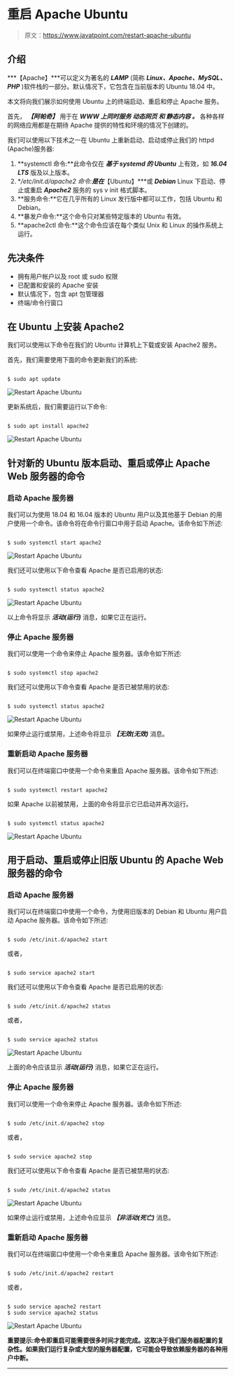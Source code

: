 # 重启 Apache Ubuntu

> 原文：<https://www.javatpoint.com/restart-apache-ubuntu>

## 介绍

***【Apache】***可以定义为著名的 ***LAMP*** (简称 ***Linux、Apache、MySQL、PHP*** )软件栈的一部分。默认情况下，它包含在当前版本的 Ubuntu 18.04 中。

本文将向我们展示如何使用 Ubuntu 上的终端启动、重启和停止 Apache 服务。

首先， ***【阿帕奇】*** 用于在 ***WWW 上同时服务 ***动态网页*** 和 ***静态内容*** 。*** 各种各样的网络应用都是在期待 Apache 提供的特性和环境的情况下创建的。

我们可以使用以下技术之一在 Ubuntu 上重新启动、启动或停止我们的 httpd (Apache)服务器:

1.  **systemctl 命令:**此命令仅在 ***基于 systemd 的 Ubuntu*** 上有效，如 ***16.04 LTS*** 版及以上版本。
2.  **/etc/init.d/apache2 命令:**是在***【Ubuntu】***或 ***Debian*** Linux 下启动、停止或重启 ***Apache2*** 服务的 sys v init 格式脚本。
3.  **服务命令:**它在几乎所有的 Linux 发行版中都可以工作，包括 Ubuntu 和 Debian。
4.  **暴发户命令:**这个命令只对某些特定版本的 Ubuntu 有效。
5.  **apache2ctl 命令:**这个命令应该在每个类似 Unix 和 Linux 的操作系统上运行。

## 先决条件

*   拥有用户帐户以及 root 或 sudo 权限
*   已配置和安装的 Apache 安装
*   默认情况下，包含 apt 包管理器
*   终端/命令行窗口

## 在 Ubuntu 上安装 Apache2

我们可以使用以下命令在我们的 Ubuntu 计算机上下载或安装 Apache2 服务。

首先，我们需要使用下面的命令更新我们的系统:

```

$ sudo apt update

```

![Restart Apache Ubuntu](img/8770e41e89e219ace8bea64b402be4e6.png)

更新系统后，我们需要运行以下命令:

```

$ sudo apt install apache2

```

![Restart Apache Ubuntu](img/71e50a8bcdda83597d71242e3cb79ad8.png)

## 针对新的 Ubuntu 版本启动、重启或停止 Apache Web 服务器的命令

### 启动 Apache 服务器

我们可以为使用 18.04 和 16.04 版本的 Ubuntu 用户以及其他基于 Debian 的用户使用一个命令。该命令将在命令行窗口中用于启动 Apache。该命令如下所述:

```

$ sudo systemctl start apache2

```

![Restart Apache Ubuntu](img/7ed9395bb42b65d5c76e2035e9415d57.png)

我们还可以使用以下命令查看 Apache 是否已启用的状态:

```

$ sudo systemctl status apache2

```

![Restart Apache Ubuntu](img/74f6072a15ac56135220b36906436b71.png)

以上命令将显示 ***活动(运行)*** 消息，如果它正在运行。

### 停止 Apache 服务器

我们可以使用一个命令来停止 Apache 服务器。该命令如下所述:

```

$ sudo systemctl stop apache2

```

我们还可以使用以下命令查看 Apache 是否已被禁用的状态:

```

$ sudo systemctl status apache2

```

![Restart Apache Ubuntu](img/78af226b752b8229dc91e6d3d0f25804.png)

如果停止运行或禁用，上述命令将显示 ***【无效(无效)*** 消息。

### 重新启动 Apache 服务器

我们可以在终端窗口中使用一个命令来重启 Apache 服务器。该命令如下所述:

```

$ sudo systemctl restart apache2

```

如果 Apache 以前被禁用，上面的命令将显示它已启动并再次运行。

```

$ sudo systemctl status apache2

```

![Restart Apache Ubuntu](img/b5b54bdb22289c11c97aa3fada70c494.png)

## 用于启动、重启或停止旧版 Ubuntu 的 Apache Web 服务器的命令

### 启动 Apache 服务器

我们可以在终端窗口中使用一个命令，为使用旧版本的 Debian 和 Ubuntu 用户启动 Apache 服务器。该命令如下所述:

```

$ sudo /etc/init.d/apache2 start

```

或者，

```

$ sudo service apache2 start

```

我们还可以使用以下命令查看 Apache 是否已启用的状态:

```

$ sudo /etc/init.d/apache2 status

```

或者，

```

$ sudo service apache2 status

```

![Restart Apache Ubuntu](img/3987633d9f38cbd15a93dd95ae8c0411.png)

上面的命令应该显示 ***活动(运行)*** 消息，如果它正在运行。

### 停止 Apache 服务器

我们可以使用一个命令来停止 Apache 服务器。该命令如下所述:

```

$ sudo /etc/init.d/apache2 stop

```

或者，

```

$ sudo service apache2 stop

```

我们还可以使用以下命令查看 Apache 是否已被禁用的状态:

```

$ sudo /etc/init.d/apache2 status

```

![Restart Apache Ubuntu](img/34d085858de4b62f7e49e107037643f2.png)

如果停止运行或禁用，上述命令应显示 ***【非活动(死亡)*** 消息。

### 重新启动 Apache 服务器

我们可以在终端窗口中使用一个命令来重启 Apache 服务器。该命令如下所述:

```

$ sudo /etc/init.d/apache2 restart

```

或者，

```

$ sudo service apache2 restart
$ sudo service apache2 status

```

![Restart Apache Ubuntu](img/95bd9f066e9ed8b0a15727ba340aac43.png)

**重要提示:命令即重启可能需要很多时间才能完成。这取决于我们服务器配置的复杂性。如果我们运行复杂或大型的服务器配置，它可能会导致依赖服务器的各种用户中断。**

* * *